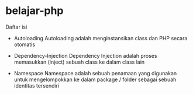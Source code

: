 # belajar-php

Daftar isi
- Autoloading
  Autoloading adalah menginstansikan class dan PHP secara otomatis
  
- Dependency-Injection
  Dependency Injection adalah proses memasukkan (inject) sebuah class ke dalam class lain

- Namespace
  Namespace adalah sebuah penamaan yang digunakan untuk mengelompokkan ke dalam package / folder sebagai sebuah identitas tersendiri
